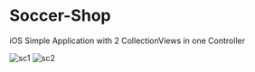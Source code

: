 # Soccer-Shop
iOS Simple Application with 2 CollectionViews in one Controller

![sc1](https://user-images.githubusercontent.com/29502126/91535908-be2dd780-e8c8-11ea-8acd-df6acfefa862.png)
![sc2](https://user-images.githubusercontent.com/29502126/91535913-bff79b00-e8c8-11ea-8855-e4aafbf5a3e6.png)
